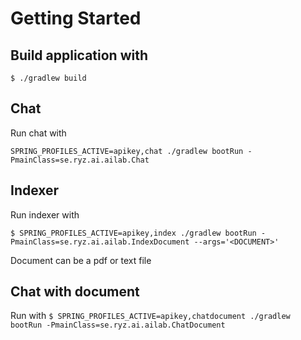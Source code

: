 # Getting Started

## Build application with
`$ ./gradlew build`

## Chat

Run chat with

`SPRING_PROFILES_ACTIVE=apikey,chat ./gradlew bootRun -PmainClass=se.ryz.ai.ailab.Chat`

## Indexer

Run indexer with

`$ SPRING_PROFILES_ACTIVE=apikey,index ./gradlew bootRun -PmainClass=se.ryz.ai.ailab.IndexDocument --args='<DOCUMENT>'`

Document can be a pdf or text file

## Chat with document

Run with
`$ SPRING_PROFILES_ACTIVE=apikey,chatdocument ./gradlew bootRun -PmainClass=se.ryz.ai.ailab.ChatDocument`